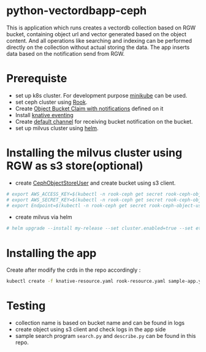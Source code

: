 # python-vectordbapp-ceph

This is application which runs creates a vectordb collection based on RGW bucket, containing object url and vector generated based on the object content. And all operations like searching and indexing can be performed directly on the collection without actual storing the data. The app inserts data based on the notification send from RGW.

# Prerequiste

- set up k8s cluster. For development purpose [minikube](https://minikube.sigs.k8s.io/docs/start/?arch=%2Flinux%2Fx86-64%2Fstable%2Fbinary+download) can be used.
- set ceph cluster using [Rook](https://rook.io/docs/rook/latest-release/Storage-Configuration/Object-Storage-RGW/object-storage/).
- Create [Object Bucket Claim with notifications](https://rook.io/docs/rook/latest-release/Storage-Configuration/Object-Storage-RGWceph-object-bucket-notifications/) defined on it
- Install [knative eventing](https://knative.dev/docs/install/yaml-install/eventing/install-eventing-with-yaml/#install-knative-eventing)
- Create [default channel](https://knative.dev/docs/install/yaml-install/eventing/install-eventing-with-yaml/#optional-install-a-default-channel-messaging-layer) for receiving bucket notification on the bucket.
- set up milvus cluster using [helm](https://milvus.io/docs/install_cluster-helm.md).

# Installing the milvus cluster using RGW as s3 store(optional)

- create [CephObjectStoreUser](https://rook.io/docs/rook/latest-release/Storage-Configuration/Object-Storage-RGW/object-storage/#create-a-user) and create bucket using s3 client.

```sh
# export AWS_ACCESS_KEY=$(kubectl -n rook-ceph get secret rook-ceph-object-user-my-store-milvus-user -o jsonpath='{.data.AccessKey}' | base64 --decode)
# export AWS_SECRET_KEY=$(kubectl -n rook-ceph get secret rook-ceph-object-user-my-store-milvus-user -o jsonpath='{.data.SecretKey}' | base64 --decode)
# export Endpoint=$(kubectl -n rook-ceph get secret rook-ceph-object-user-my-store-milvus-user -o jsonpath='{.data.Endpoint}' | base64 --decode)
```

- create milvus via helm
```sh
# helm upgrade --install my-release --set cluster.enabled=true --set etcd.replicaCount=1 --set pulsar.enabled=false --set minio.mode=standalone milvus/milvus --set minio.enabled=false --set externalS3.enabled=true --set externalS3.host=<from Endpoint> --set externalS3.port=<from endpoint> --set externalS3.accessKey=$AWS_ACCESS_KEY --set externalS3.secretKey=$AWS_SECRET_KEY --set externalS3.bucketName=<bucket created by the user>
```

# Installing the app

Create after modify the crds in the repo accordingly :
```sh
kubectl create -f knative-resource.yaml rook-resource.yaml sample-app.yaml
```

# Testing
- collection name is based on bucket name and can be found in logs
- create object using s3 client and check logs in the app side
- sample search program `search.py` and `describe.py` can be found in this repo.
